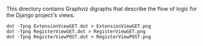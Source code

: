 This directory
contains Graphviz digraphs
that describe the flow of logic
for the Django project's views.

    dot -Tpng ExtensionViewGET.dot > ExtensionViewGET.png
    dot -Tpng RegisterViewGET.dot > RegisterViewGET.png
    dot -Tpng RegisterViewPOST.dot > RegisterViewPOST.png
